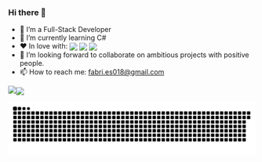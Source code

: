 ### Hi there 👋 
- 🔭 I’m a Full-Stack Developer
- 🌱 I’m currently learning C#
- ❤️ In love with: <img src="https://img.shields.io/badge/-react-06bcee" align="center" /> <img src="https://img.shields.io/badge/-typescript-3178c6" align="center" /> <img src="https://img.shields.io/badge/-node-64de64" align="center" />
- 👯 I’m looking forward to collaborate on ambitious projects with positive people.
- 📫 How to reach me: fabri.es018@gmail.com
<!--
**faber/faber** is a ✨ _special_ ✨ repository because its `README.md` (this file) appears on your GitHub profile.

Here are some ideas to get you started:

- 🔭 I’m currently working on ...
- 🌱 I’m currently learning ...
- 👯 I’m looking to collaborate on ...
- 🤔 I’m looking for help with ...
- 💬 Ask me about ...
- 📫 How to reach me: ...
- 😄 Pronouns: ...
- ⚡ Fun fact: ...
-->

<a href="https://github.com/anuraghazra/github-readme-stats">
  <img align="left" vertical-align="middle" src="https://github-readme-stats.vercel.app/api?username=fab-rvn&show_icons=true&theme=dracula" />
</a>
<a href="https://github.com/anuraghazra/convoychat">
  <img align="center" src="https://github-readme-stats.vercel.app/api/top-langs/?username=fab-rvn&show_icons=true&theme=dracula" />
</a>
<p></p>
<img src="https://github.com/fab-rvn/fab-rvn/blob/output/github-contribution-grid-snake.svg" />
